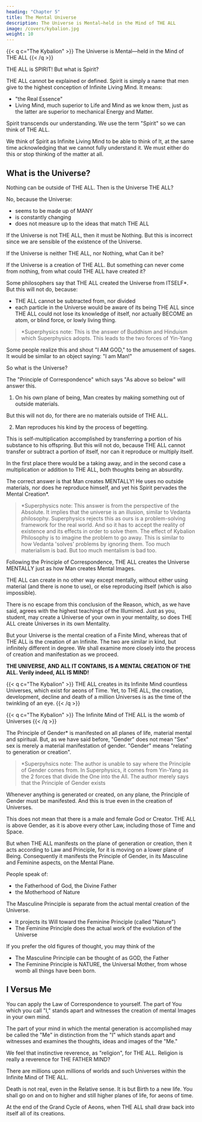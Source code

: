 ```yaml
---
heading: "Chapter 5"
title: The Mental Universe
description: The Universe is Mental—held in the Mind of THE ALL
image: /covers/kybalion.jpg
weight: 10
---
```



{{< q c="The Kybalion" >}}
The Universe is Mental—held in the Mind of THE ALL
{{< /q >}}


THE ALL is SPIRIT! But what is Spirit? 

<!-- This question cannot be answered, for the reason that its definition is practically that of  -->

THE ALL cannot be explained or defined. Spirit is simply a name that men give to the highest conception of Infinite Living Mind. It means:
- "the Real Essence"
- Living Mind, much superior to Life and Mind as we know them, just as the latter are superior to mechanical Energy and Matter. 

Spirit transcends our understanding. We use the term "Spirit" so we can think of THE ALL. 

<!-- For the purposes of thought and understanding, we are justified in  -->

We think of Spirit as Infinite Living Mind to be able to think of It, at the same time acknowledging that we cannot fully understand it. We must either do this or stop thinking of the matter at all.


## What is the Universe? 

Nothing can be outside of THE ALL. Then is the Universe THE ALL? 

No, because the Universe:
- seems to be made up of MANY
- is constantly changing
- does not measure up to the ideas that match THE ALL

If the Universe is not THE ALL, then it must be Nothing. But this is incorrect since we are sensible of the existence of the Universe. 

If the Universe is neither THE ALL, nor Nothing, what Can it be?

If the Universe<!--  exists at all, or seems to exist, it must proceed in some way from THE ALL—it must be --> is a creation of THE ALL. But something can never come from nothing, from what could THE ALL have created it?

Some philosophers say that THE ALL created the Universe from ITSELF*. But this will not do, because:
- THE ALL cannot be subtracted from, nor divided
- each particle in the Universe would be aware of its being THE ALL since THE ALL could not lose its knowledge of itself, nor actually BECOME an atom, or blind force, or lowly living thing.


> *Superphysics note: This is the answer of Buddhism and Hinduism which Superphysics adopts. This leads to the two forces of Yin-Yang




Some people realize this and shout <!--  men, indeed, realizing that THE ALL is indeed ALL, and also recognizing that they, the men, existed, have jumped to the conclusion that they and THE ALL were identical, and they have filled the air with shouts of --> "I AM GOD," to the amusement of sages. It would be similar to an object saying: "I am Man!"

So what is the Universe?

<!-- , if it be not THE ALL, not yet created by THE ALL having separated itself into fragments? What else can it be— of what else can it be made? This is the great question. Let us examine it carefully. We find here that  -->

The "Principle of Correspondence" which says "As above so below" will answer this. <!--  may be pressed into service at this point. Let us endeavor to get a glimpse of the workings on higher planes by examining those on our own. The Principle of Correspondence must apply to this as well as to other problems. -->

1. On his own plane of being, Man creates by making something out of outside materials. 

But this will not do, for there are no materials outside of THE ALL. 

2. Man reproduces his kind by the process of begetting.

This is self-multiplication accomplished by transferring a portion of his substance to his offspring. But this will not do, because THE ALL cannot transfer or subtract a portion of itself, nor can it reproduce or multiply itself.

In the first place there would be a taking away, and in the second case a multiplication or addition to THE ALL, both thoughts being an absurdity. 


The correct answer is that Man creates MENTALLY! He uses no outside materials, nor does he reproduce himself, and yet his Spirit pervades the Mental Creation*.

> *Superphysics note: This answer is from the perspective of the Absolute. It implies that the universe is an illusion, similar to Vedanta philosophy. Superphysics rejects this as ours is a problem-solving framework for the real world. And so it has to accept the reality of existence and its effects in order to solve them. The effect of Kybalion Philosophy is to imagine the problem to go away. This is similar to how Vedanta 'solves' problems by ignoring them. Too much materialism is bad. But too much mentalism is bad too.    


Following the Principle of Correspondence, THE ALL creates the Universe MENTALLY just as how Man creates Mental Images. <!-- And, here is where the report of Reason tallies precisely with the report of the Illumined, as shown by their teachings and writings. Such are the teachings of the Wise Men. Such was the Teaching of Hermes. -->

THE ALL can create in no other way except mentally, without either using material (and there is none to use), or else reproducing itself (which is also impossible). 

There is no escape from this conclusion of the Reason, which, as we have said, agrees with the highest teachings of the Illumined. Just as you, student, may create a Universe of your own in your mentality, so does THE ALL create Universes in its own Mentality. 

But your Universe is the mental creation of a Finite Mind, whereas that of THE ALL is the creation of an Infinite. The two are similar in kind, but infinitely different in degree. We shall examine more closely into the process of creation and manifestation as we proceed. 

**THE UNIVERSE, AND ALL IT CONTAINS, IS A MENTAL CREATION OF THE ALL. Verily indeed, ALL IS MIND!**


{{< q c="The Kybalion" >}}
THE ALL creates in its Infinite Mind countless Universes, which exist for aeons of Time. Yet, to THE ALL, the creation, development, decline and death of a million Universes is as the time of the twinkling of an eye.
{{< /q >}}


{{< q c="The Kybalion" >}}
The Infinite Mind of THE ALL is the womb of Universes
{{< /q >}}


The Principle of Gender* is manifested on all planes of life, material mental and spiritual. But, as we have said before, "Gender" does not mean "Sex" sex is merely a material manifestation of gender. "Gender" means "relating to generation or creation". 

> *Superpyhsics note: The author is unable to say where the Principle of Gender comes from. In Superphysics, it comes from Yin-Yang as the 2 forces that divide the One into the All. The author merely says that the Principle of Gender exists



Whenever anything is generated or created, on any plane, the Principle of Gender must be manifested. And this is true even in the creation of Universes.

This does not mean that there is a male and female God or Creator. <!-- That idea is merely a distortion of the ancient teachings on the subject. The true teaching is that --> THE ALL is above Gender, as it is above every other Law, including those of Time and Space. <!-- It is the Law, from which the Laws proceed, and it is not subject to them.  -->

But when THE ALL manifests on the plane of generation or creation, then it acts according to Law and Principle, for it is moving on a lower plane of Being. Consequently it manifests the Principle of Gender, in its Masculine and Feminine aspects, on the Mental Plane.

<!-- This idea may seem startling to some of you who hear it for the first time, but you have all really passively accepted it in your everyday conceptions.  -->

People speak of:
- the Fatherhood of God, the Divine Father
- the Motherhood of Nature

<!-- But, the Hermetic teaching does not imply a real duality—THE ALL is ONE—the Two Aspects are merely aspects of manifestation. The teaching is that  -->

The Masculine Principle is separate from the actual mental creation of the Universe. 
- It projects its Will toward the Feminine Principle (called "Nature")
- The Feminine Principle does the actual work of the evolution of the Universe

<!-- , from simple "centers of activity" on to man, and then on and on still higher, all according to well-established and firmly enforced Laws of Nature.  -->

If you prefer the old figures of thought, you may think of the 

- The Masculine Principle can be thought of as GOD, the Father
- The Feminine Principle is NATURE, the Universal Mother, from whose womb all things have been born. 

<!-- This is more than a mere poetic figure of speech—it is an idea of the actual process of the creation of the Universe. But always remember, that THE ALL is but One, and that in its Infinite Mind the Universe is generated, created and exists. -->

<!-- It may help you to get the proper idea, if you will apply  to yourself, and your own mind. You know that t -->


## I Versus Me

You can apply the Law of Correspondence to yourself. The part of You which you call "I," stands apart and witnesses the creation of mental Images in your own mind. 

The part of your mind in which the mental generation is accomplished may be called the "Me" in distinction from the "I" which stands apart and witnesses and examines the thoughts, ideas and images of the "Me." <!-- "As above, so below," remember, and the phenomena of one plane may be employed to solve the riddles of higher or lower planes. -->

We feel that instinctive reverence, as "religion", for THE ALL. Religion is really a reverence for THE FATHER MIND? 

<!-- When you consider the works and wonders of Nature, you are overcome with a mighty feeling which has its roots away down in your inmost being? It is the MOTHER MIND that you are pressing close up to, like a babe to the breast. -->

<!-- Do not make the mistake of supposing that the little world you see around you—the Earth, which is a mere grain of dust in the Universe—is the Universe itself.  -->

There are millions upon millions of worlds and such Universes within the Infinite Mind of THE ALL. 

<!-- Even in our own little solar system, there are regions and planes of life far higher than ours, and beings compared to which we earth-bound mortals are as the slimy life-forms that dwell on the ocean's bed when compared to Man. There are beings with powers and attributes higher than Man has ever dreamed of the gods' possessing.

And yet these beings were once as you, and still lower—and you will be even as they, and still higher, in time, for such is the Destiny of Man as reported by the Illumined. -->

Death is not real, even in the Relative sense. It is but Birth to a new life. You shall go on and on to higher and still higher planes of life, for aeons of time. 

<!-- The Universe is your home, and you shall explore its farthest recesses before the end of Time. You are dwelling in the Infinite Mind of THE ALL, and your possibilities and opportunities are infinite, both in time and space.
 -->
At the end of the Grand Cycle of Aeons, when THE ALL shall draw back into itself all of its creations. <!-- —you will go gladly for you will then be able to know the Whole Truth of being At One with THE ALL. Such is the report of the Illumined—those who have advanced well along The Path. -->

<!-- Rest calm and serene for you are safe and protected by the Infinite Power of the FATHER-MOTHER MIND.

{{< q >}}
"Within the Father-Mother Mind, mortal children are at home."—The Kybalion.
{{< /q >}}

{{< q >}}
"There is not one who is Fatherless, nor Motherless in the Universe."—The Kybalion.
{{< /q >}}
 -->